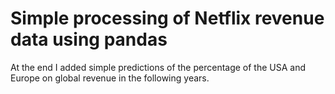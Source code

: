 # Simple processing of Netflix revenue data using pandas
At the end I added simple predictions of the percentage of the USA and Europe on global revenue in the following years.
